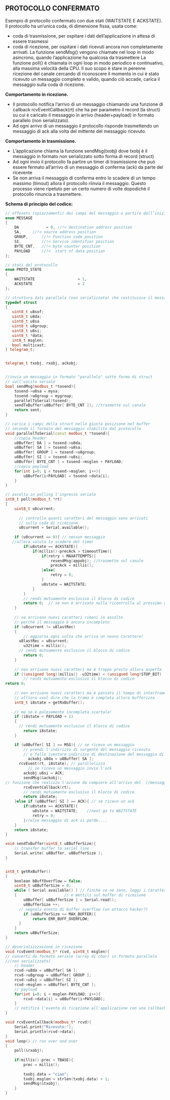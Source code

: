 
## **PROTOCOLLO CONFERMATO**

Esempio di protocollo confermato con due stati (WAITSTATE E ACKSTATE). 
Il protocollo ha un’unica coda, di dimensione fissa, usata come:
-	coda di trasmissione, per ospitare i dati dell’applicazione in attesa di essere trasmessi
-	coda di ricezione, per ospitare i dati ricevuti ancora non completamente arrivati.
La funzione sendMsg() vengono chiamate nel loop in modo asincrono, quando l’applicazione ha qualcosa da trasmettere
La funzione poll() è chiamata in ogni loop in modo periodico e continuativo, alla massima velocità della CPU. Il suo scopo è stare in perenne ricezione del canale cercando di riconoscere il momento in cui è stato ricevuto un messaggio completo e valido, quando ciò accade, carica il messaggio sulla coda di ricezione.

**Comportamento in ricezione.** 
-	Il protocollo notifica l‘arrivo di un messaggio chiamando una funzione di callback  rcvEventCallback(rt) che ha per parametro il record (la struct) su cui è caricato il messaggio in arrivo (header+payload) in formato parallelo (non serializzato). 
-	Ad ogni arrivo di un messaggio il protocollo risponde trasmettendo un messaggio di ack alla volta del mittente del messaggio ricevuto.

**Comportamento in trasmissione.** 
-	L’applicazione chiama la funzione sendMsg(txobj) dove txobj è il messaggio in formato non serializzato sotto forma di record (struct)
-	Ad ogni invio il protocollo fa partire un timer di trasmissione che può essere fermato all’arrivo di un messaggio di conferma (ack) da parte del ricevente
-	Se non arriva il messaggio di conferma entro lo scadere di un tempo massimo (timout) allora il protocollo riinvia il messaggio. Questo processo viene ripetuto per un certo numero di volte dopodichè il protocollo rinuncia a trasmettere.
             

**Schema di principio del codice:**

```C++
// offesets (spiazzamenti) dei campi del messaggio a partire dall’inizio
enum MESSAGE
{
    DA            = 0, //!< destination address position
    SA,		//!< source address position
    GROUP, 		//!< Function code position
    SI, 		//!< Service identifier position
    BYTE_CNT,  	//!< byte counter position
    PAYLOAD 	//!<  start of data position
};

// stati del protocollo
enum PROTO_STATE
{
    WAITSTATE             	  	= 1,
    ACKSTATE                  	= 2
};

// struttura dati parallela (non serializzata) che costituisce il messaggio
typedef struct
{
   uint8_t u8sof;
   uint8_t u8da;          
   uint8_t u8sa
   uint8_t u8group;         
   uint8_t u8si;    
   uint8_t *data;     
   int8_t msglen;
   bool multicast;
} telegram_t;


telegram_t txobj, rxobj, ackobj;


//invia un messaggio in formato "parallelo" sotto forma di struct 
// sull'uscita seriale
bool sendMsg(modbus_t *tosend){
	tosend->u8sa = mysa;
	tosend->u8group = mygroup;
	parallelToSerial(tosend);
	sendTxBuffer(u8Buffer[ BYTE_CNT ]); //trasmette sul canale
	return sent;
}

// carica i campi della struct nella giusta posizione nel buffer 
// secondo il formato del messaggio stabilito dal protocollo
void parallelToSerial(const modbus_t *tosend){
	//copia header
	u8Buffer[ DA ] = tosend->u8da;
	u8Buffer[ SA ] = tosend->u8sa;
	u8Buffer[ GROUP ] = tosend->u8group;
	u8Buffer[ SI ] = tosend->u8si;
	u8Buffer[ BYTE_CNT ] = tosend->msglen + PAYLOAD;
	//copia payload
	for(int i=0; i < tosend->msglen; i++){
		u8Buffer[i+PAYLOAD] = tosend->data[i];
	}
}

// ascolta in polling l'ingresso seriale
int8_t poll(modbus_t *rt)
{
	uint8_t u8current;
	
      // controlla quanti caratteri del messaggio sono arrivati
      // sulla coda di ricezione
      u8current = Serial.available(); 
    
	if (u8current == 0){ // nessun messaggio 
   //allora valuta lo scadere del timer
		if(u8state == ACKSTATE){
			if(millis()-precAck > timeoutTime){
				if(retry < MAXATTEMPTS){
					resendMsg(appobj); //trasmette sul canale
					precAck = millis();
				}else{
					retry = 0;
				}
				u8state = WAITSTATE;
			}
		}
		// rendi mutuamente esclusivo il blocco di codice
		return 0;  // se non è arrivato nulla ricontrolla al prossimo giro
	}
	
    // se arrivano nuovi caratteri rimani in ascolto
    // perchè il messaggio è ancora incompleto
    if (u8current != u8lastRec)
    {
        // aggiorna ogni volta che arriva un nuovo carattere!
	  u8lastRec = u8current;
        u32time = millis();
	  // rendi mutuamente esclusivo il blocco di codice
        return 0;
    }
    
    // non arrivano nuovi caratteri ma è troppo presto allora aspetta
    if ((unsigned long)(millis() -u32time) < (unsigned long)STOP_BIT) 
 		// rendi mutuamente esclusivo il blocco di codice
return 0;
	
    // non arrivano nuovi caratteri ma è passato il tempo di interframe
    // alllora vuol dire che la trama è completa allora bufferizza
    int8_t i8state = getRxBuffer();  
	
    // ma se è palesemente incompleta scartala!
    if (i8state < PAYLOAD + 1) 
    {
	  // rendi mutuamente esclusivo il blocco di codice
        return i8state;
    }

    if (u8Buffer[ SI ] == MSG){ // se ricevo un messaggio
		// prendi l'indirizzo di sorgente del messaggio ricevuto
		// e fallo iventare indirizzo di destinazione del messaggio di ack
	      ackobj.u8da = u8Buffer[ SA ]; 
      rcvEvent(rt, i8state); // parallelizza
	      // se ricevo un messaggio invio l'ack
		ackobj.u8si = ACK;
		sendMsg(&ackobj);  
// funzione che realizza l'azione da compiere all'arrivo del  //messaggio
		rcvEventCallback(rt);
		// rendi mutuamente esclusivo il blocco di codice
		return i8state; 
	}else if (u8Buffer[ SI ] == ACK){ // se ricevo un ack
		if(u8state == ACKSTATE){
			u8state = WAITSTATE;	//next go to WAITSTATE
			retry = 0;
		}//else messaggio di ack si perde....
	}
	return i8state;
}

void sendTxBuffer(uint8_t u8BufferSize){
    // transfer buffer to serial line
    Serial.write( u8Buffer, u8BufferSize ); 
}


int8_t getRxBuffer()
{
    boolean bBuffOverflow = false;
    uint8_t u8BufferSize = 0;
    while ( Serial.available() ) // finchè ce ne sono, leggi i caratteri
    {					  // e mettili sul buffer di ricezione
        u8Buffer[ u8BufferSize ] = Serial.read();
        u8BufferSize ++;
	  // segnala evento di buffer overflow (un attacco hacker?)
        if (u8BufferSize >= MAX_BUFFER){
			return ERR_BUFF_OVERFLOW;
	  }
    }
    return u8BufferSize;
}

// deserializzzazione in ricezione
void rcvEvent(modbus_t* rcvd, uint8_t msglen){
// converti da formato seriale (array di char) in formato parallelo   
//(non serializzato)
	// header
	rcvd->u8da = u8Buffer[ SA ];
	rcvd->u8group = u8Buffer[ GROUP ];
	rcvd->u8si = u8Buffer[ SI ];
	rcvd->msglen = u8Buffer[ BYTE_CNT ];
	// payload
	for(int i=0; i < msglen-PAYLOAD; i++){
		rcvd->data[i] = u8Buffer[i+PAYLOAD];
	}
	// notifica l'evento di ricezione all'applicazione con una callback
}

void rcvEventCallback(modbus_t* rcvd){
	Serial.print("Ricevuto:");
	Serial.println(rcvd->data);
}
void loop() // run over and over
{
	poll(&rxobj);
	
	if(millis()-prec > TBASE){
		prec = millis();
		
		txobj.data = "ciao";
		txobj.msglen = strlen(txobj.data) + 1;
		sendMsg(&txobj);
	}
}
```

